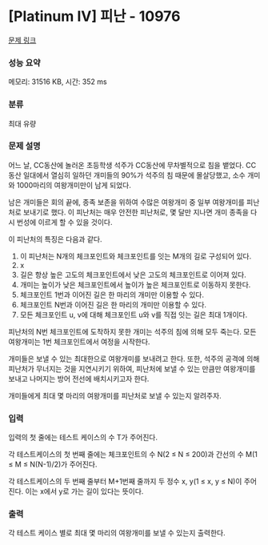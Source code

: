 # [Platinum IV] 피난 - 10976 

[문제 링크](https://www.acmicpc.net/problem/10976) 

### 성능 요약

메모리: 31516 KB, 시간: 352 ms

### 분류

최대 유량

### 문제 설명

<p>어느 날, CC동산에 놀러온 초등학생 석주가 CC동산에 무차별적으로 침을 뱉었다. CC동산 일대에서 열심히 일하던 개미들의 90%가 석주의 침 때문에 몰살당했고, 소수 개미와 1000마리의 여왕개미만이 남게 되었다.</p>

<p>남은 개미들은 회의 끝에, 종족 보존을 위하여 수많은 여왕개미 중 일부 여왕개미를 피난처로 보내기로 했다. 이 피난처는 매우 안전한 피난처로, 몇 달만 지나면 개미 종족을 다시 번성에 이르게 할 수 있을 것이다.</p>

<p>이 피난처의 특징은 다음과 같다.</p>

<ol>
	<li>이 피난처는 N개의 체크포인트와 체크포인트를 잇는 M개의 길로 구성되어 있다.</li>
	<li>x<y일 경우 체크포인트 x의 고도는 체크포인트 y의 고도보다 높다.</li>
	<li>길은 항상 높은 고도의 체크포인트에서 낮은 고도의 체크포인트로 이어져 있다.</li>
	<li>개미는 높이가 낮은 체크포인트에서 높이가 높은 체크포인트로 이동하지 못한다.</li>
	<li>체크포인트 1번과 이어진 길은 한 마리의 개미만 이용할 수 있다.</li>
	<li>체크포인트 N번과 이어진 길은 한 마리의 개미만 이용할 수 있다.</li>
	<li>모든 체크포인트 u, v에 대해 체크포인트 u와 v를 직접 잇는 길은 최대 1개이다.</li>
</ol>

<p>피난처의 N번 체크포인트에 도착하지 못한 개미는 석주의 침에 의해 모두 죽는다. 모든 여왕개미는 1번 체크포인트에서 여정을 시작한다.</p>

<p>개미들은 보낼 수 있는 최대한으로 여왕개미를 보내려고 한다. 또한, 석주의 공격에 의해 피난처가 무너지는 것을 지연시키기 위하여, 피난처에 보낼 수 있는 만큼만 여왕개미를 보내고 나머지는 방어 전선에 배치시키고자 한다.</p>

<p>개미들에게 최대 몇 마리의 여왕개미를 피난처로 보낼 수 있는지 알려주자. </p>

### 입력 

 <p>입력의 첫 줄에는 테스트 케이스의 수 T가 주어진다.</p>

<p>각 테스트케이스의 첫 번째 줄에는 체크포인트의 수 N(2 ≤ N ≤ 200)과 간선의 수 M(1 ≤ M ≤ N(N-1)/2)가 주어진다.</p>

<p>각 테스트케이스의 두 번째 줄부터 M+1번째 줄까지 두 정수 x, y(1 ≤ x, y ≤ N)이 주어진다. 이는 x에서 y로 가는 길이 있다는 뜻이다. </p>

### 출력 

 <p>각 테스트 케이스 별로 최대 몇 마리의 여왕개미를 보낼 수 있는지 출력한다.</p>

